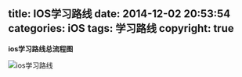 title: IOS学习路线
date: 2014-12-02 20:53:54
categories: iOS
tags: 学习路线
copyright: true
---

**ios学习路线总流程图**

![ios学习路线](https://www.flyada.com/images/ios学习路线.png)